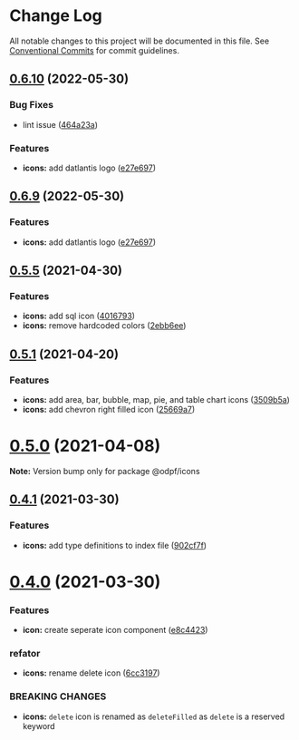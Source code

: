 # Change Log

All notable changes to this project will be documented in this file.
See [Conventional Commits](https://conventionalcommits.org) for commit guidelines.

## [0.6.10](https://github.com/odpf/apsara/compare/v0.6.8...v0.6.10) (2022-05-30)


### Bug Fixes

* lint issue ([464a23a](https://github.com/odpf/apsara/commit/464a23afe80ef5ab7c7cac3e8df8e4b1f9ac1d2f))


### Features

* **icons:** add datlantis logo ([e27e697](https://github.com/odpf/apsara/commit/e27e69760fd8790a18a09f43d147e0be857265ab))





## [0.6.9](https://github.com/odpf/apsara/compare/v0.6.8...v0.6.9) (2022-05-30)


### Features

* **icons:** add datlantis logo ([e27e697](https://github.com/odpf/apsara/commit/e27e69760fd8790a18a09f43d147e0be857265ab))





## [0.5.5](https://github.com/odpf/apsara/compare/v0.5.4...v0.5.5) (2021-04-30)


### Features

* **icons:** add sql icon ([4016793](https://github.com/odpf/apsara/commit/40167934b8e05d1ab6391dca08b021e797678082))
* **icons:** remove hardcoded colors ([2ebb6ee](https://github.com/odpf/apsara/commit/2ebb6ee529041f2175d66bb455f4692a2003a46d))





## [0.5.1](https://github.com/odpf/apsara/compare/v0.5.0...v0.5.1) (2021-04-20)


### Features

* **icons:**  add area, bar, bubble, map, pie, and table chart icons ([3509b5a](https://github.com/odpf/apsara/commit/3509b5a19cedea70ccbff1d76f1c036496a39c7c))
* **icons:** add chevron right filled icon ([25669a7](https://github.com/odpf/apsara/commit/25669a7db3c10b7f4fa211e7dfafb449b469e94d))





# [0.5.0](https://github.com/odpf/apsara/compare/v0.4.1...v0.5.0) (2021-04-08)

**Note:** Version bump only for package @odpf/icons





## [0.4.1](https://github.com/odpf/apsara/compare/v0.4.0...v0.4.1) (2021-03-30)


### Features

* **icons:** add type definitions to index file ([902cf7f](https://github.com/odpf/apsara/commit/902cf7fd084f30e0f922c7b06d46fc173a9f2c1a))





# [0.4.0](https://github.com/odpf/apsara/compare/v0.3.0...v0.4.0) (2021-03-30)


### Features

* **icon:** create seperate icon component ([e8c4423](https://github.com/odpf/apsara/commit/e8c442336e809fb464e1f298307565a1c9b1223c))


### refator

* **icons:** rename delete icon ([6cc3197](https://github.com/odpf/apsara/commit/6cc319724bcadb9a257c66f9656da9add292e7c0))


### BREAKING CHANGES

* **icons:** `delete` icon is renamed as `deleteFilled` as `delete` is a reserved keyword
